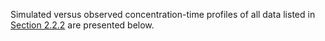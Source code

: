 Simulated versus observed concentration-time profiles of all data listed in [Section 2.2.2](#222Clinical-Data) are presented below.

